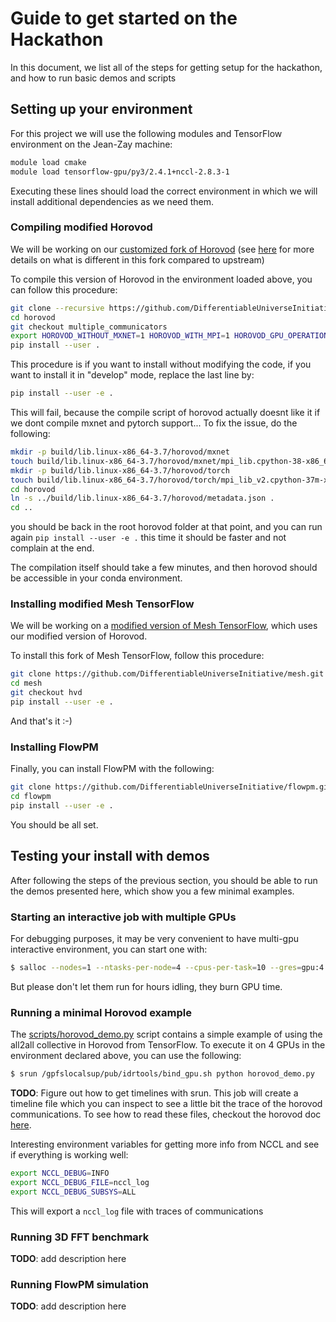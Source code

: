 # Guide to get started on the Hackathon

In this document, we list all of the steps for getting setup for the hackathon,
and how to run basic demos and scripts

## Setting up your environment

For this project we will use the following modules and TensorFlow environment
on the Jean-Zay machine:
```bash
module load cmake
module load tensorflow-gpu/py3/2.4.1+nccl-2.8.3-1
```

Executing these lines should load the correct environment in which we will
install additional dependencies as we need them.

### Compiling modified Horovod

We will be working on our [customized fork of Horovod](https://github.com/DifferentiableUniverseInitiative/horovod/tree/multiple_communicators) (see [here](https://github.com/DifferentiableUniverseInitiative/horovod/pull/2)
  for more details on what is different in this fork compared to upstream)

To compile this version of Horovod in the environment loaded above, you can
follow this procedure:

```bash
git clone --recursive https://github.com/DifferentiableUniverseInitiative/horovod.git
cd horovod
git checkout multiple_communicators
export HOROVOD_WITHOUT_MXNET=1 HOROVOD_WITH_MPI=1 HOROVOD_GPU_OPERATIONS=NCCL HOROVOD_WITHOUT_PYTORCH=1
pip install --user .
```

This procedure is if you want to install without modifying the code, if you want to install it in "develop"
mode, replace the last line by:
```bash
pip install --user -e .
```
This will fail, because the compile script of horovod actually doesnt like it if we dont compile mxnet and pytorch support...
To fix the issue, do the following:
```bash
mkdir -p build/lib.linux-x86_64-3.7/horovod/mxnet
touch build/lib.linux-x86_64-3.7/horovod/mxnet/mpi_lib.cpython-38-x86_64-linux-gnu.so
mkdir -p build/lib.linux-x86_64-3.7/horovod/torch
touch build/lib.linux-x86_64-3.7/horovod/torch/mpi_lib_v2.cpython-37m-x86_64-linux-gnu.so
cd horovod
ln -s ../build/lib.linux-x86_64-3.7/horovod/metadata.json .
cd ..
```
you should be back in the root horovod folder at that point, and you can run again `pip install --user -e .` this time it should be faster
and not complain at the end.

The compilation itself should take a few minutes, and then horovod should be
accessible in your conda environment.

### Installing modified Mesh TensorFlow

We will be working on a [modified version of Mesh TensorFlow](https://github.com/DifferentiableUniverseInitiative/mesh/tree/hvd), which uses our modified version
of Horovod.

To install this fork of Mesh TensorFlow, follow this procedure:

```bash
git clone https://github.com/DifferentiableUniverseInitiative/mesh.git
cd mesh
git checkout hvd
pip install --user -e .
```

And that's it :-)

### Installing FlowPM

Finally, you can install FlowPM with the following:

```bash
git clone https://github.com/DifferentiableUniverseInitiative/flowpm.git
cd flowpm
pip install --user -e .
```

You should be all set.

## Testing your install with demos

After following the steps of the previous section, you should be able to run the
demos presented here, which show you a few minimal examples.

### Starting an interactive job with multiple GPUs

For debugging purposes, it may be very convenient to have multi-gpu interactive environment, you can
start one with:
```bash
$ salloc --nodes=1 --ntasks-per-node=4 --cpus-per-task=10 --gres=gpu:4 --hint=nomultithread -A ftb@gpu
```
But please don't let them run for hours idling, they burn GPU time.


### Running a minimal Horovod example

The [scripts/horovod_demo.py](scripts/horovod_demo.py) script contains a simple
example of using the  all2all collective in Horovod from TensorFlow. To execute
it on 4 GPUs in the environment declared above, you can use the following:
```bash
$ srun /gpfslocalsup/pub/idrtools/bind_gpu.sh python horovod_demo.py 
```

**TODO**: Figure out how to get timelines with srun. 
This job will create a timeline file which you can inspect to see a little bit
the trace of the horovod communications. To see how to read these files, checkout
the horovod doc [here](https://horovod.readthedocs.io/en/stable/timeline_include.html).

Interesting environment variables for getting more info from NCCL and see if
everything is working well:
```bash
export NCCL_DEBUG=INFO
export NCCL_DEBUG_FILE=nccl_log
export NCCL_DEBUG_SUBSYS=ALL
```
This will export a `nccl_log` file with traces of communications

### Running 3D FFT benchmark

**TODO**: add description here

### Running FlowPM simulation

**TODO**: add description here

